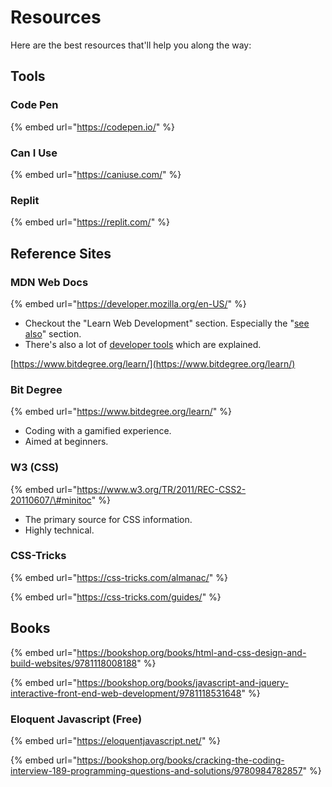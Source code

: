# Resources

Here are the best resources that'll help you along the way:

## Tools

### Code Pen

{% embed url="https://codepen.io/" %}

### Can I Use

{% embed url="https://caniuse.com/" %}

### Replit

{% embed url="https://replit.com/" %}



## Reference Sites

### MDN Web Docs

{% embed url="https://developer.mozilla.org/en-US/" %}

* Checkout the "Learn Web Development" section. Especially the "[see also](https://developer.mozilla.org/en-US/docs/Learn#see_also)" section.
* There's also a lot of [developer tools](https://developer.mozilla.org/en-US/docs/Tools) which are explained. 

[https://www.bitdegree.org/learn/](https://www.bitdegree.org/learn/)

### Bit Degree

{% embed url="https://www.bitdegree.org/learn/" %}



* Coding with a gamified experience.
* Aimed at beginners.

### W3 \(CSS\)

{% embed url="https://www.w3.org/TR/2011/REC-CSS2-20110607/\#minitoc" %}

* The primary source for CSS information.
* Highly technical.

### CSS-Tricks

{% embed url="https://css-tricks.com/almanac/" %}

{% embed url="https://css-tricks.com/guides/" %}

## Books

{% embed url="https://bookshop.org/books/html-and-css-design-and-build-websites/9781118008188" %}

{% embed url="https://bookshop.org/books/javascript-and-jquery-interactive-front-end-web-development/9781118531648" %}

### Eloquent Javascript \(Free\)

{% embed url="https://eloquentjavascript.net/" %}

{% embed url="https://bookshop.org/books/cracking-the-coding-interview-189-programming-questions-and-solutions/9780984782857" %}



